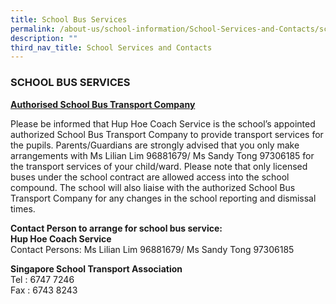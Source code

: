 ```yaml
---
title: School Bus Services
permalink: /about-us/school-information/School-Services-and-Contacts/school-bus-services/
description: ""
third_nav_title: School Services and Contacts
---
```

### SCHOOL BUS SERVICES

**<u>Authorised School Bus Transport Company</u>**

Please be informed that Hup Hoe Coach Service is the school’s appointed authorized School Bus Transport Company to provide transport services for the pupils. Parents/Guardians are strongly advised that you only make arrangements with Ms Lilian Lim 96881679/ Ms Sandy Tong 97306185 for the transport services of your child/ward. Please note that only licensed buses under the school contract are allowed access into the school compound. The school will also liaise with the authorized School Bus Transport Company for any changes in the school reporting and dismissal times.

**Contact Person to arrange for school bus service:**        <br>
**Hup Hoe Coach Service**   <br>
Contact Persons: Ms Lilian Lim 96881679/ Ms Sandy Tong 97306185
 
**Singapore School Transport Association**  <br>
Tel : 6747 7246  <br> 
Fax : 6743 8243